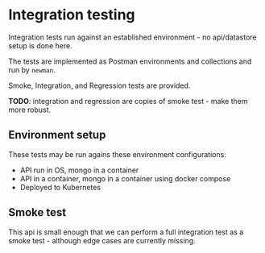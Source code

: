 # Integration testing

Integration tests run against an established environment - no api/datastore setup is done here.

The tests are implemented as Postman environments and collections and run by `newman`. 

Smoke, Integration, and Regression tests are provided.

**TODO**: integration and regression are copies of smoke test - make them more robust.

## Environment setup

These tests may be run agains these environment configurations:

* API run in OS, mongo in a container
* API in a container, mongo in a container using docker compose
* Deployed to Kubernetes


## Smoke test

This api is small enough that we can perform a full integration test as a smoke test - although edge cases are currently missing.

